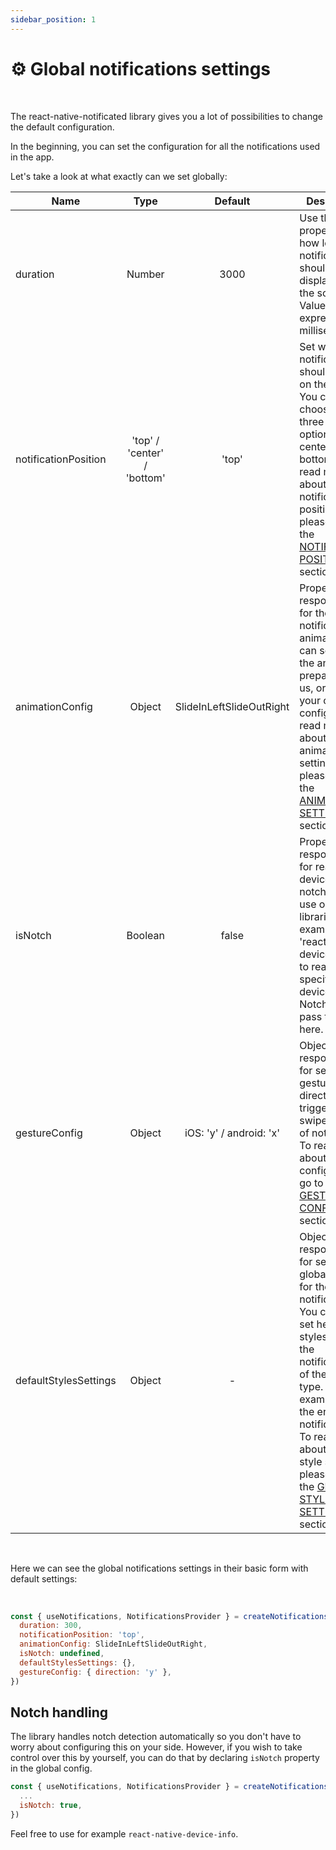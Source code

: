 ```yaml
---
sidebar_position: 1
---
```


# ⚙️ Global notifications settings

<br/>

The react-native-notificated library gives you a lot of possibilities to change the default configuration.

In the beginning, you can set the configuration for all the notifications used in the app.

Let's take a look at what exactly can we set globally:

| Name                  |            Type             |         Default          | Description                                                                                                                                                                                                                                                                                                                      |
| --------------------- | :-------------------------: | :----------------------: | -------------------------------------------------------------------------------------------------------------------------------------------------------------------------------------------------------------------------------------------------------------------------------------------------------------------------------- |
| duration              |           Number            |           3000           | Use this property to set how long the notifications should be displayed on the screen. Value expressed in milliseconds                                                                                                                                                                                                           |
| notificationPosition  | 'top' / 'center' / 'bottom' |          'top'           | Set where the notifications should appear on the screen. You can choose one of three default options: top / center / bottom. To read more about the notification position please go to the [NOTIFICATION POSITION](../default-variants-config/position) section.                                                                 |
| animationConfig       |           Object            | SlideInLeftSlideOutRight | Property responsible for the notification animation. You can set one of the animations prepared by us, or make your own config. To read more about the animation settings please go to the [ANIMATIONS SETTINGS](../animations/changing-transitions) section.                                                                    |
| isNotch               |           Boolean           |          false           | Property responsible for read if the device has notch. You can use one of the libraries (for example 'react-native-device-info') to read if the specific device has Notch and pass the value here.                                                                                                                               |
| gestureConfig         |           Object            | iOS: 'y' / android: 'x'  | Object responsible for setting gesture direction that triggers swipe-dismiss of notification. To read more about gesture config, please go to the [GESTURE CONFIG](../default-variants-config/props-config) section.                                                                                                             |
| defaultStylesSettings |           Object            |            -             | Object responsible for setting global styles for the notifications. You can also set here styles, for all the notifications of the specific type. For example for the error notifications. To read more about global style settings please go to the [GLOBAL STYLES SETTINGS](../default-variants-config/global-config) section. |

<br/>

Here we can see the global notifications settings in their basic form with default settings: <br/>

<br/>

```jsx
const { useNotifications, NotificationsProvider } = createNotifications({
  duration: 300,
  notificationPosition: 'top',
  animationConfig: SlideInLeftSlideOutRight,
  isNotch: undefined,
  defaultStylesSettings: {},
  gestureConfig: { direction: 'y' },
})
```

## Notch handling

The library handles notch detection automatically so you don't have to worry about configuring this on your side. However, if you wish to take control over this by yourself, you can do that by declaring `isNotch` property in the global config.

```jsx
const { useNotifications, NotificationsProvider } = createNotifications({
  ...
  isNotch: true,
})
```

Feel free to use for example `react-native-device-info`.
